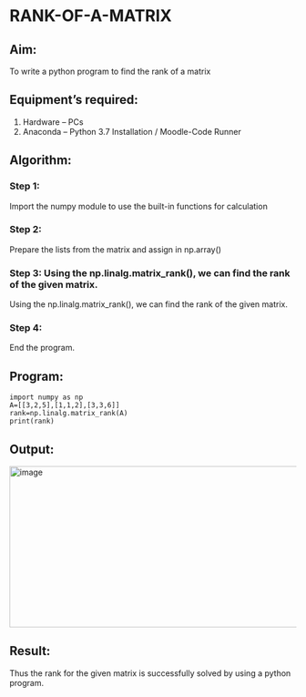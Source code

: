 # RANK-OF-A-MATRIX
## Aim:
To write a python program to find the rank of a matrix
## Equipment’s required:
1. 	Hardware – PCs
2. 	Anaconda – Python 3.7 Installation / Moodle-Code Runner
## Algorithm:
### Step 1: 
Import the numpy module to use the built-in functions for calculation
### Step 2:
Prepare the lists from the matrix and assign in np.array()
### Step 3: Using the np.linalg.matrix_rank(), we can find the rank of the given matrix.
Using the np.linalg.matrix_rank(), we can find the rank of the given matrix.
### Step 4: 
End the program.
## Program:
```
import numpy as np
A=[[3,2,5],[1,1,2],[3,3,6]]
rank=np.linalg.matrix_rank(A)
print(rank)
```
## Output:

<img width="908" height="283" alt="image" src="https://github.com/user-attachments/assets/f8372e30-1811-46dd-9d85-a2c38540cb1e" />

## Result:
Thus the rank for the given matrix is successfully solved by  using a python program.

